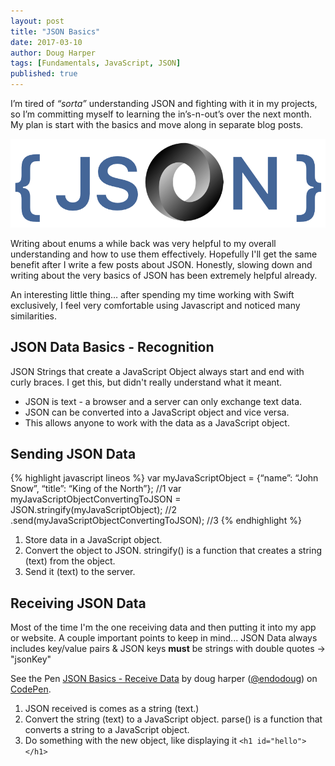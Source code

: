 ```yaml
---
layout: post
title: "JSON Basics"
date: 2017-03-10
author: Doug Harper
tags: [Fundamentals, JavaScript, JSON]
published: true
---
```



I’m tired of *“sorta”* understanding JSON and fighting with it in my projects, so I’m committing myself to learning the in’s-n-out’s over the next month.  My plan is start with the basics and move along in separate blog posts.

![JSON Basics](/images/JSON.png "JSON Basics Header Image")

Writing about enums a while back was very helpful to my overall understanding and how to use them effectively.  Hopefully I'll get the same benefit after I write a few posts about JSON.  Honestly, slowing down and writing about the very basics of JSON has been extremely helpful already. 

An interesting little thing… after spending my time working with Swift exclusively, I feel very comfortable using Javascript and noticed many similarities. 

## JSON Data Basics - Recognition

JSON Strings that create a JavaScript Object always start and end with curly braces.  I get this, but didn't really understand what it meant.  

- JSON is text - a browser and a server can only exchange text data.  
- JSON can be converted into a JavaScript object and vice versa.
- This allows anyone to work with the data as a JavaScript object.

## Sending JSON Data

{% highlight javascript lineos %}
var myJavaScriptObject = {“name”: “John Snow”, “title”: “King of the North”}; //1
var myJavaScriptObjectConvertingToJSON = JSON.stringify(myJavaScriptObject); //2
.send(myJavaScriptObjectConvertingToJSON); //3
{% endhighlight %}

1. Store data in a JavaScript object.
2. Convert the object to JSON. stringify() is a function that creates a string (text) from the object.
3. Send it (text) to the server.

## Receiving JSON Data

Most of the time I'm the one receiving data and then putting it into my app or website.  A couple important points to keep in mind... JSON Data always includes key/value pairs & JSON keys **must** be strings with double quotes -> "jsonKey"

<p data-height="182" data-theme-id="0" data-slug-hash="VpbLJM" data-default-tab="js" data-user="endodoug" data-embed-version="2" data-pen-title="JSON Basics - Receive Data" class="codepen">See the Pen <a href="http://codepen.io/endodoug/pen/VpbLJM/">JSON Basics - Receive Data</a> by doug harper (<a href="http://codepen.io/endodoug">@endodoug</a>) on <a href="http://codepen.io">CodePen</a>.</p>
<script async src="https://production-assets.codepen.io/assets/embed/ei.js"></script>

1. JSON received is comes as a string (text.)
2. Convert the string (text) to a JavaScript object. parse() is a function that converts a string to a JavaScript object.
3. Do something with the new object, like displaying it `<h1 id="hello"></h1>`
